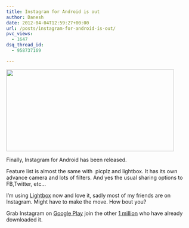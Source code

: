 ```yaml
---
title: Instagram for Android is out
author: Danesh
date: 2012-04-04T12:59:27+00:00
url: /posts/instagram-for-android-is-out/
pvc_views:
  - 1647
dsq_thread_id:
  - 958737169

---
```

[<img loading="lazy" class="alignnone size-medium wp-image-2427" title="instagram-android" src="/wp-content/uploads/2012/04/instagram-android-450x220.jpg" alt="" width="450" height="220" srcset="/wp-content/uploads/2012/04/instagram-android-450x220.jpg 450w, /wp-content/uploads/2012/04/instagram-android.jpg 705w" sizes="(max-width: 450px) 100vw, 450px" />][1]

Finally, Instagram for Android has been released.

Feature list is almost the same with  picplz and lightbox. It has its own advance camera and lots of filters. And yes the usual sharing options to FB,Twitter, etc&#8230;

I&#8217;m using [Lightbox][2] now and love it, sadly most of my friends are on Instagram. Might have to make the move. How bout you?

Grab Instagram on [Google Play][3] join the other [1 million][4] who have already downloaded it.

 [1]: /wp-content/uploads/2012/04/instagram-android.jpg
 [2]: https://play.google.com/store/apps/details?id=com.lightbox.android.photos&feature=search_result#?t=W251bGwsMSwxLDEsImNvbS5saWdodGJveC5hbmRyb2lkLnBob3RvcyJd
 [3]: https://play.google.com/store/apps/details?id=com.instagram.android
 [4]: http://mashable.com/2012/04/04/instagram-for-android-1m-downloads/